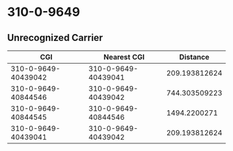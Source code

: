 # 310-0-9649
## Unrecognized Carrier


| CGI | Nearest CGI | Distance |
|-----|-------------|----------|
| 310-0-9649-40439042 | 310-0-9649-40439041 | 209.193812624 |
| 310-0-9649-40844546 | 310-0-9649-40439042 | 744.303509223 |
| 310-0-9649-40844545 | 310-0-9649-40844546 | 1494.2200271 |
| 310-0-9649-40439041 | 310-0-9649-40439042 | 209.193812624 |
